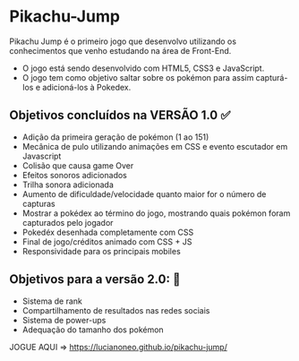 ﻿# Pikachu-Jump
Pikachu Jump é o primeiro jogo que desenvolvo utilizando os conhecimentos que venho estudando na área de Front-End. 
- O jogo está sendo desenvolvido com HTML5, CSS3 e JavaScript.
- O jogo tem como objetivo saltar sobre os pokémon para assim capturá-los e adicioná-los à Pokedex.

## Objetivos concluídos na VERSÃO 1.0 ✅
- Adição da primeira geração de pokémon (1 ao 151)
- Mecânica de pulo utilizando animações em CSS e evento escutador em Javascript
- Colisão que causa game Over 
- Efeitos sonoros adicionados
- Trilha sonora adicionada
- Aumento de dificuldade/velocidade quanto maior for o número de capturas
- Mostrar a pokédex ao término do jogo, mostrando quais pokémon foram capturados pelo jogador
- Pokedéx desenhada completamente com CSS
- Final de jogo/créditos animado com CSS + JS
- Responsividade para os principais mobiles

## Objetivos para a versão 2.0: 🧹
- Sistema de rank
- Compartilhamento de resultados nas redes sociais
- Sistema de power-ups
- Adequação do tamanho dos pokémon


JOGUE AQUI => https://lucianoneo.github.io/pikachu-jump/

